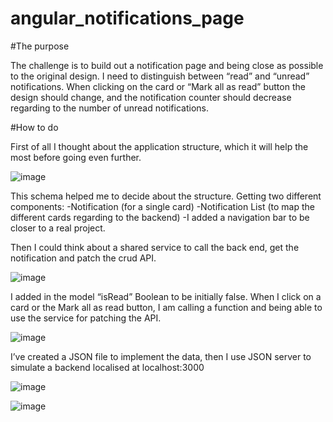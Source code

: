 # angular_notifications_page

#The purpose

The challenge is to build out a notification page and being close as possible to the original design.
I need to distinguish between “read” and “unread” notifications. When clicking on the card or “Mark all as read” button the design should change, and the notification counter should decrease regarding to the number of unread notifications. 

#How to do

First of all I thought about the application structure, which it will help the most before going even further.

![image](https://github.com/DrainGK/angular_notifications_page/assets/25454614/f6b6353f-bfd4-46e2-bb8b-07002176d18f)

This schema helped me to decide about the structure.
Getting two different components:
-Notification (for a single card)
-Notification List (to map the different cards regarding to the backend)
-I added a navigation bar to be closer to a real project.

Then I could think about a shared service to call the back end, get the notification and patch the crud API.

![image](https://github.com/DrainGK/angular_notifications_page/assets/25454614/81426e45-048e-4a7d-b0bb-f90ab253876b)

I added in the model “isRead” Boolean to be initially false. 
When I click on a card or the Mark all as read button, I am calling a function and being able to use the service for patching the API.

![image](https://github.com/DrainGK/angular_notifications_page/assets/25454614/b6bac35b-724e-4d22-81fb-31de404d87de)

I’ve created a JSON file to implement the data, then I use JSON server to simulate a backend localised at localhost:3000

![image](https://github.com/DrainGK/angular_notifications_page/assets/25454614/4d0cbaf3-be2b-4020-abe5-7789bcdecacc)

![image](https://github.com/DrainGK/angular_notifications_page/assets/25454614/ea0b6e10-7de9-4133-bb27-df901f9a5674)


